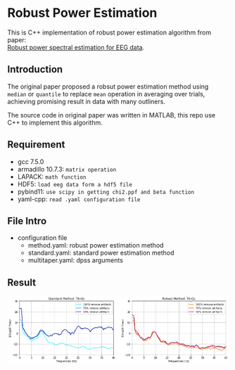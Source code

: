 # Robust Power Estimation


This is C++ implementation of robust power estimation algorithm from paper:  
[Robust power spectral estimation for EEG data](https://pubmed.ncbi.nlm.nih.gov/27102041/).


## Introduction
The original paper proposed a robsut power estimation method using `median` or `quantile` to replace `mean` operation in averaging over trials, achieving promising result in data with many outliners.

The source code in original paper was written in MATLAB, this repo use C++ to implement this algorithm.

## Requirement
* gcc 7.5.0
* armadillo 10.7.3: `matrix operation`
* LAPACK: `math function`
* HDF5: `load eeg data form a hdf5 file`
* pybind11: `use scipy in getting chi2.ppf and beta function`
* yaml-cpp: `read .yaml configuration file`

## File Intro
* configuration file
    * method.yaml: robust power estimation method
    * standard.yaml: standard power estimation method
    * multitaper.yaml: dpss arguments


## Result
![output result](./images/result.png)
